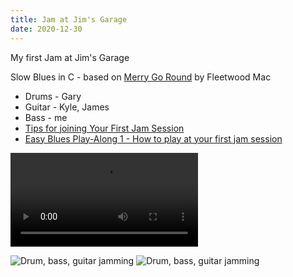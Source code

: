 ```yaml
---
title: Jam at Jim's Garage
date: 2020-12-30
---
```


My first Jam at Jim's Garage

Slow Blues in C - based on [Merry Go Round](/tunes/merry-go-round/) by Fleetwood Mac

- Drums - Gary
- Guitar - Kyle, James
- Bass - me
- [Tips for joining Your First Jam Session](https://makingmusicmag.com/jam-session/)
- [Easy Blues Play-Along 1 - How to play at your first jam session](https://www.youtube.com/watch?v=Q4zM-9MsJos)

<video controls="controls">
  <source type="video/mp4" src="/img/Jam.mp4"></source>
</video>

![Drum, bass, guitar jamming](/img/Jam1.jpg)
![Drum, bass, guitar jamming](/img/Jam2.jpg)
